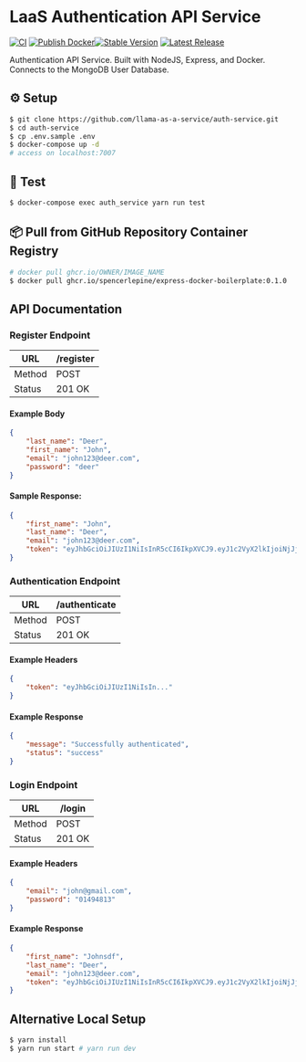 # LaaS Authentication API Service

[![CI](https://github.com/llama-as-a-service/auth-service/actions/workflows/ci.yml/badge.svg?branch=main)](https://github.com/llama-as-a-service/auth-service/actions/workflows/ci.yml) [![Publish Docker](https://github.com/llama-as-a-service/auth-service/actions/workflows/publish-to-ghcr.yml/badge.svg?branch=main)](https://github.com/llama-as-a-service/auth-service/actions/workflows/publish-to-ghcr.yml)[![Stable Version](https://img.shields.io/github/v/tag/llama-as-a-service/auth-service)](https://img.shields.io/github/v/tag/llama-as-a-service/auth-service) [![Latest Release](https://img.shields.io/github/v/release/llama-as-a-service/auth-service?color=%233D9970)](https://img.shields.io/github/v/tag/llama-as-a-service/auth-service?color=%233D9970)

Authentication API Service. Built with NodeJS, Express, and Docker. Connects to the MongoDB User Database.

## ⚙️ Setup
```sh
$ git clone https://github.com/llama-as-a-service/auth-service.git
$ cd auth-service
$ cp .env.sample .env
$ docker-compose up -d
# access on localhost:7007
```

## 🧪 Test
```sh
$ docker-compose exec auth_service yarn run test
```

## 📦 Pull from GitHub Repository Container Registry
```sh
# docker pull ghcr.io/OWNER/IMAGE_NAME
$ docker pull ghcr.io/spencerlepine/express-docker-boilerplate:0.1.0
```

## API Documentation

### Register Endpoint

| URL    | /register |
|--------|-----------|
| Method | POST      |
| Status | 201 OK    |

#### Example Body
```json
{
    "last_name": "Deer",
    "first_name": "John",
    "email": "john123@deer.com",
    "password": "deer"
}
```

#### Sample Response:
```json
{
    "first_name": "John",
    "last_name": "Deer",
    "email": "john123@deer.com",
    "token": "eyJhbGciOiJIUzI1NiIsInR5cCI6IkpXVCJ9.eyJ1c2VyX2lkIjoiNjJjYWRlMDMxMjgxNGRiMzc1ODY4ZmI2IiwiZW1haWwiOiJqb2huMTIzQGRlZXIuY29tIiwiaWF0IjoxNjU3NDYyMjc1LCJleHAiOjE2NTc0Njk0NzV9.6cbolc6eCVvK5PnlCew47K_ZjHvZT4EsjQiTt5jBG_8"
}
```

### Authentication Endpoint

| URL    | /authenticate |
|--------|---------------|
| Method | POST          |
| Status | 201 OK        |

#### Example Headers
```json
{
    "token": "eyJhbGciOiJIUzI1NiIsIn..."
}
```

#### Example Response
```json
{
    "message": "Successfully authenticated",
    "status": "success"
}
```

### Login Endpoint

| URL    | /login  |
|--------|---------|
| Method | POST    |
| Status | 201 OK  |

#### Example Headers
```json
{
    "email": "john@gmail.com",
    "password": "01494813"
}
```

#### Example Response
```json
{
    "first_name": "Johnsdf",
    "last_name": "Deer",
    "email": "john123@deer.com",
    "token": "eyJhbGciOiJIUzI1NiIsInR5cCI6IkpXVCJ9.eyJ1c2VyX2lkIjoiNjJjYWRlMDMxMjgxNGRiMzc1ODY4ZmI2IiwiZW1haWwiOiJqb2huMTIzQGRlZXIuY29tIiwiaWF0IjoxNjU3NDYzMzE1LCJleHAiOjE2NTc0NzA1MTV9.bVhocLT8V5UZaX-HpxbhlBuqu3L3dr0YfJhaOJStfvw"
}
```


## Alternative Local Setup
```sh
$ yarn install
$ yarn run start # yarn run dev
```